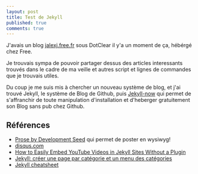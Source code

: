 ```yaml
---
layout: post
title: Test de Jekyll
published: true
comments: true
---
```


J'avais un blog [jalexj.free.fr](http://jalexj.free.fr/) sous DotClear il y'a un moment de ça, hébérgé chez Free.

Je trouvais sympa de pouvoir partager dessus des articles interessants trouvés dans le cadre de ma veille et autres script et lignes de commandes que je trouvais utiles.

Du coup je me suis mis à chercher un nouveau système de blog, et j'ai trouvé Jekyll, le système de Blog de Github, puis [Jekyll-now](https://github.com/barryclark/jekyll-now) qui permet de s'affranchir de toute manipulation d'installation et d'heberger gratuitement son Blog sans pub chez Github.

## Références
- [Prose by Development Seed](http://prose.io) qui permet de poster en wysiwyg!
- [disqus.com](https://disqus.com/)
- [How to Easily Embed YouTube Videos in Jekyll Sites Without a Plugin](https://adam.garrett-harris.com/how-to-easily-embed-youtube-videos-in-jekyll-sites-without-a-plugin/)
- [Jekyll: créer une page par catégorie et un menu des catégories](https://www.valhalla.fr/2017/10/16/jekyll-une-page-par-categorie/)
- [Jekyll cheatsheet](https://devhints.io/jekyll)
